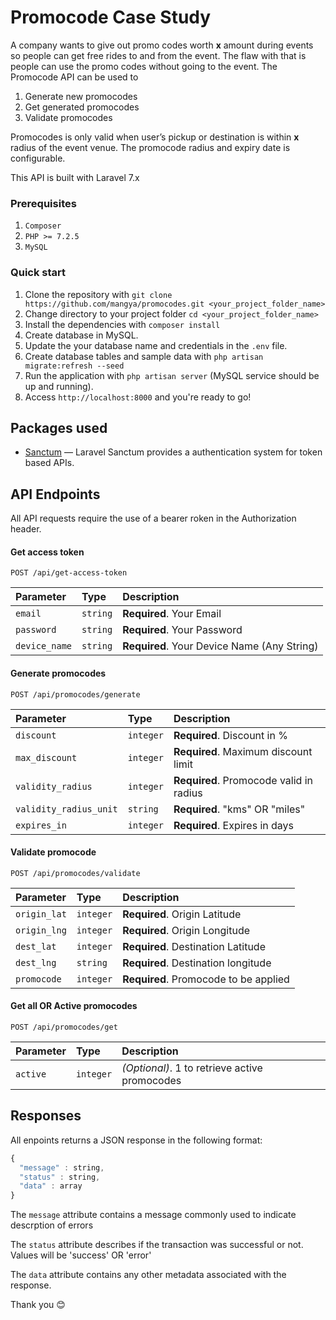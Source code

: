 # Promocode Case Study
A company wants to give out promo codes worth **x** amount during events so people can get free rides to and from the event. The flaw with that is people can use the promo codes without going to the event.
The Promocode API can be used to

1. Generate new promocodes
2. Get generated promocodes
3. Validate promocodes

Promocodes is only valid when user’s pickup or destination is within **x** radius of the event venue. The promocode radius and expiry date is configurable. 

This API is built with Laravel 7.x

### Prerequisites

1. ```Composer```
2. ```PHP >= 7.2.5```
3. ```MySQL```

### Quick start

1. Clone the repository with `git clone https://github.com/mangya/promocodes.git <your_project_folder_name>`
2. Change directory to your project folder `cd <your_project_folder_name>`
3. Install the dependencies with `composer install`
4. Create database in MySQL.
5. Update the your database name and credentials in the `.env` file.
6. Create database tables and sample data with `php artisan migrate:refresh --seed`
7. Run the application with `php artisan server` (MySQL service should be up and running).
8. Access `http://localhost:8000` and you're ready to go!

## Packages used
* [Sanctum](https://laravel.com/docs/7.x/sanctum) — Laravel Sanctum provides a  authentication system for token based APIs.

## API Endpoints

All API requests require the use of a bearer roken in the Authorization header.

#### Get access token
```http
POST /api/get-access-token
```
| Parameter | Type | Description |
| :--- | :--- | :--- |
| `email` | `string` | **Required**. Your Email |
| `password` | `string` | **Required**. Your Password |
| `device_name` | `string` | **Required**. Your Device Name (Any String) |

#### Generate promocodes
```http
POST /api/promocodes/generate
```
| Parameter | Type | Description |
| :--- | :--- | :--- |
| `discount` | `integer` | **Required**. Discount in % |
| `max_discount` | `integer` | **Required**. Maximum discount limit |
| `validity_radius` | `integer` | **Required**. Promocode valid in radius |
| `validity_radius_unit` | `string` | **Required**. "kms" OR "miles" |
| `expires_in` | `integer` | **Required**. Expires in days |

#### Validate promocode
```http
POST /api/promocodes/validate
```
| Parameter | Type | Description |
| :--- | :--- | :--- |
| `origin_lat` | `integer` | **Required**. Origin Latitude |
| `origin_lng` | `integer` | **Required**. Origin Longitude |
| `dest_lat` | `integer` | **Required**. Destination Latitude |
| `dest_lng` | `string` | **Required**. Destination longitude |
| `promocode` | `integer` | **Required**. Promocode to be applied |

#### Get all OR Active promocodes
```http
POST /api/promocodes/get
```
| Parameter | Type | Description |
| :--- | :--- | :--- |
| `active` | `integer` | *(Optional)*. 1 to retrieve active promocodes |

## Responses
All enpoints returns a JSON response in the following format:

```javascript
{
  "message" : string,
  "status" : string,
  "data" : array
}
```

The `message` attribute contains a message commonly used to indicate descrption of errors

The `status` attribute describes if the transaction was successful or not. Values will be 'success' OR 'error'

The `data` attribute contains any other metadata associated with the response.

Thank you 😊